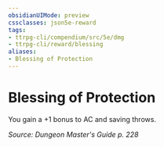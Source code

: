 ```yaml
---
obsidianUIMode: preview
cssclasses: json5e-reward
tags:
- ttrpg-cli/compendium/src/5e/dmg
- ttrpg-cli/reward/blessing
aliases:
- Blessing of Protection
---
```

# Blessing of Protection

You gain a +1 bonus to AC and saving throws.

*Source: Dungeon Master's Guide p. 228*